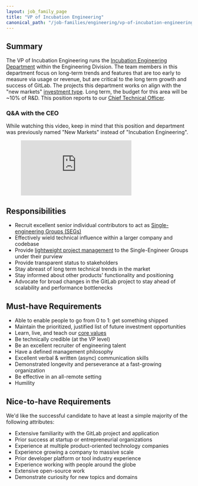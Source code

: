 ```yaml
---
layout: job_family_page
title: "VP of Incubation Engineering"
canonical_path: "/job-families/engineering/vp-of-incubation-engineering/"
---
```


## Summary

The VP of Incubation Engineering runs the [Incubation Engineering Department](/handbook/engineering/incubation/) within the Engineering Division. The team members in this department focus on long-term trends and features that are too early to measure via usage or revenue, but are critical to the long term growth and success of GitLab. The projects this department works on align with the "new markets" [investment type](/handbook/product/investment/#investment-types). Long term, the budget for this area will be ~10% of R&D. This position reports to our [Chief Technical Officer](/handbook/engineering/readmes/eric-johnson/).

### Q&A with the CEO

While watching this video, keep in mind that this position and department was previously named "New Markets" instead of "Incubation Engineering".

<figure class="video_container">
  <iframe src="https://www.youtube.com/embed/VOpKIKiY-KI" frameborder="0" allowfullscreen="true"> </iframe>
</figure>



## Responsibilities

* Recruit excellent senior individual contributors to act as [Single-engineering Groups (SEGs)](/company/team/structure/#single-engineer-groups)
* Effectively wield technical influence within a larger company and codebase
* Provide [lightweight project management](/handbook/engineering/demos/) to the Single-Engineer Groups under their purview
* Provide transparent status to stakeholders
* Stay abreast of long term technical trends in the market
* Stay informed about other products' functionality and positioning
* Advocate for broad changes in the GitLab project to stay ahead of scalability and performance bottlenecks

## Must-have Requirements

* Able to enable people to go from 0 to 1: get something shipped
* Maintain the prioritized, justified list of future investment opportunities
* Learn, live, and teach our [core values](/handbook/values/#credit)
* Be technically credible (at the VP level)
* Be an excellent recruiter of engineering talent
* Have a defined management philosophy
* Excellent verbal & written (async) communication skills
* Demonstrated longevity and perseverance at a fast-growing organization
* Be effective in an all-remote setting
* Humility

## Nice-to-have Requirements

We'd like the successful candidate to have at least a simple majority of the following attributes:

* Extensive familiarity with the GitLab project and application
* Prior success at startup or entrepreneurial organizations
* Experience at multiple product-oriented technology companies
* Experience growing a company to massive scale
* Prior developer platform or tool industry experience
* Experience working with people around the globe
* Extensive open-source work
* Demonstrate curiosity for new topics and domains
